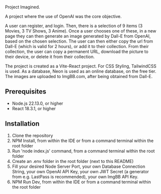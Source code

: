 Project Imagined.

A project where the use of OpenAI was the core objective.

A user can register, and login.
Then, there is a selection of 9 items (3 Movies, 3 TV Shows, 3 Anime).
Once a user chooses one of these, in a new page they can then generate an image generated by Dall-E from OpenAI, based on the chosen selection.
The user can then either copy the url from Dall-E (which is valid for 2 hours), or add it to their collection.
From their collection, the user can copy a permanent URL, download the picture to their device, or delete it from their collection.

The project is created as a Vite-React project. For CSS Styling, TailwindCSS is used. As a database, Neon is used as an online database, on the free tier. The images are uploaded to ImgBB.com, after being obtained from Dall-E.


## Prerequisites
- Node.js 22.13.0, or higher
- React 18.3.1, or higher

## Installation
1. Clone the repository
2. NPM Install, from within the IDE or from a command terminal within the root folder
3. Run 'node index.js' command, from a command terminal within the root folder
4. Create an .env folder in the root folder (next to this README)
5. Fill your desired Node Server Port, your own Database Connection String, your own OpenAI API Key, your own JWT Secret (a generator from e.g. LastPass is recommended), your own ImgBB API Key.
6. NPM Run Dev, from within the IDE or from a command terminal within the root folder
